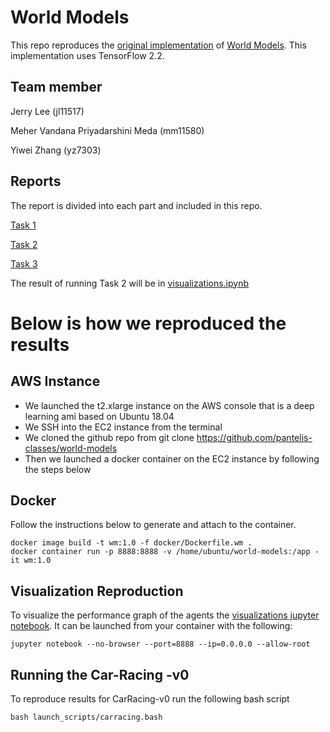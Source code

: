 # World Models
This repo reproduces the [original implementation](https://github.com/hardmaru/WorldModelsExperiments) of [World Models](https://arxiv.org/abs/1803.10122). This implementation uses TensorFlow 2.2.

## Team member
Jerry Lee (jl11517)

Meher Vandana Priyadarshini Meda  (mm11580)

Yiwei Zhang (yz7303)

## Reports

The report is divided into each part and included in this repo.

[Task 1](https://github.com/MeherVandana/world-models-1/blob/master/Task%201%20-%20Report.pdf)

[Task 2](https://github.com/MeherVandana/world-models-1/blob/master/Task%202%20-%20Report.md)

[Task 3](https://github.com/MeherVandana/world-models-1/blob/master/Task%203%20-%20Report.md)

The result of running Task 2 will be in [visualizations.ipynb](/WorldModels/visualizations.ipynb)

# Below is how we reproduced the results
 
## AWS Instance

- We launched the t2.xlarge instance on the AWS console that is a deep learning ami based on Ubuntu 18.04
- We SSH into the EC2 instance from the terminal
- We cloned the github repo from git clone https://github.com/pantelis-classes/world-models
- Then we launched a docker container on the EC2 instance by following the steps below


## Docker
Follow the instructions below to generate and attach to the container.
```
docker image build -t wm:1.0 -f docker/Dockerfile.wm .
docker container run -p 8888:8888 -v /home/ubuntu/world-models:/app -it wm:1.0
```

## Visualization Reproduction
To visualize the performance graph of the agents the [visualizations jupyter notebook](WorldModels/carracing.ipynb). It can be launched from your container with the following:
```
jupyter notebook --no-browser --port=8888 --ip=0.0.0.0 --allow-root
```

## Running the Car-Racing -v0
To reproduce results for CarRacing-v0 run the following bash script
```
bash launch_scripts/carracing.bash
```

